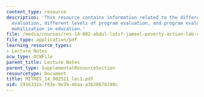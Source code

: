 ```yaml
---
content_type: resource
description: 'This resource contains information related to the different types of
  evaluation, different levels of program evaluation, and program evaluation: community
  mobilization in education.'
file: /media/courses/res-14-002-abdul-latif-jameel-poverty-action-lab-executive-training-evaluating-social-programs-2011-spring-2011/2916332af83e9e394baaa3b38678740c_MITRES_14_002S11_lec1.pdf
file_type: application/pdf
learning_resource_types:
- Lecture Notes
ocw_type: OCWFile
parent_title: Lecture Notes
parent_type: SupplementalResourceSection
resourcetype: Document
title: MITRES_14_002S11_lec1.pdf
uid: 2916332a-f83e-9e39-4baa-a3b38678740c
---
```

